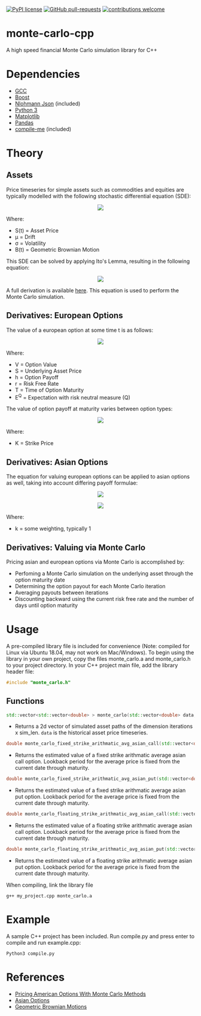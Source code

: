 [![PyPI license](https://img.shields.io/pypi/l/ansicolortags.svg)](https://pypi.python.org/pypi/ansicolortags/) [![GitHub pull-requests](https://img.shields.io/github/issues-pr/Naereen/StrapDown.js.svg)](https://GitHub.com/Naereen/StrapDown.js/pull/) [![contributions welcome](https://img.shields.io/badge/contributions-welcome-brightgreen.svg?style=flat)](https://github.com/dwyl/esta/issues) 

# monte-carlo-cpp
A high speed financial Monte Carlo simulation library for C++

# Dependencies

* [GCC](https://gcc.gnu.org/)
* [Boost](https://www.boost.org/)
* [Nlohmann Json](https://github.com/nlohmann/json) (included)
* [Python 3](https://www.python.org/)
* [Matplotlib](https://github.com/matplotlib/matplotlib)
* [Pandas](https://github.com/pandas-dev/pandas)
* [compile-me](https://github.com/cnaimo/compile-me) (included)

# Theory
## Assets
Price timeseries for simple assets such as commodities and equities are typically modelled with the following stochastic differential equation (SDE):

<p align="center">
  <img src="https://latex.codecogs.com/gif.latex?\LARGE&space;dS(t)&space;=&space;\mu&space;S(t)dt&space;&plus;&space;\sigma&space;S(t)B(t)">
</p>

Where:
- S(t) = Asset Price
- μ = Drift
- σ = Volatility
- B(t) = Geometric Brownian Motion

This SDE can be solved by applying Ito's Lemma, resulting in the following equation:

<p align="center">
  <img src="https://latex.codecogs.com/gif.latex?\LARGE&space;S(t)&space;=&space;S(0)e^{(\mu&space;-&space;\frac{1}{2}\sigma&space;^{2})t&space;&plus;&space;\sigma&space;B(t)}">
</p>

A full derivation is available [here](https://www.quantstart.com/articles/Geometric-Brownian-Motion/). This equation is used to perform the Monte Carlo simulation.

## Derivatives: European Options

The value of a european option at some time t is as follows:

<p align="center">
  <img src="https://latex.codecogs.com/gif.latex?\LARGE&space;V(S(t),t)&space;=&space;\mathbb{E}^{Q}\left&space;[&space;h(S(T),T))exp\left&space;(-&space;\int_{t}^{T}r(s)ds\right&space;)&space;\right&space;]">
</p>

Where:
- V = Option Value
- S = Underlying Asset Price
- h = Option Payoff
- r = Risk Free Rate
- T = Time of Option Maturity
- E<sup>Q</sup> = Expectation with risk neutral measure (Q)

The value of option payoff at maturity varies between option types:

<p align="center">
  <img src="https://latex.codecogs.com/gif.latex?\LARGE&space;h(S(T),T)&space;=&space;\left\{\begin{matrix}&space;max\left&space;[&space;S(T)-K,0&space;\right&space;],&space;&&space;for\,call\,option&space;\\&space;max\left&space;[&space;K-S(T),0&space;\right&space;],&space;&&space;for\,put\,option&space;\end{matrix}\right.">
</p>

Where:
- K = Strike Price

## Derivatives: Asian Options

The equation for valuing european options can be applied to asian options as well, taking into account differing payoff formulae:

<p align="center">
  <img src="https://latex.codecogs.com/gif.latex?\LARGE&space;V(S(t),t)&space;=&space;\mathbb{E}^{Q}\left&space;[&space;h(S(t,T),T))exp\left&space;(-&space;\int_{t}^{T}r(s)ds\right&space;)&space;\right&space;]">
</p>
<p align="center">
  <img src="https://latex.codecogs.com/gif.latex?\large&space;h(S(t,T),T)&space;=&space;\left\{\begin{matrix}&space;max\left&space;[&space;\frac{1}{T}(&space;\int_{0}^{T}S(t)dt)-K,&space;0\right&space;],&space;&&space;for\,fixed\,strike\,arithmatic\,mean\,call\,option&space;\\&space;max\left&space;[K&space;-&space;\frac{1}{T}(&space;\int_{0}^{T}S(t)dt),&space;0\right&space;],&space;&&space;for\,fixed\,strike\,arithmatic\,mean\,put\,option&space;\\&space;max\left&space;[&space;S(T)-\frac{k}{T}(&space;\int_{0}^{T}S(t)dt),0&space;\right&space;],&space;&&space;for\,floating\,strike\,arithmatic\,mean\,call\,option\\&space;max\left&space;[\frac{k}{T}(&space;\int_{0}^{T}S(t)dt)-S(T),0&space;\right&space;],&space;&&space;for\,floating\,strike\,arithmatic\,mean\,put\,option&space;\end{matrix}\right.">
</p>

Where:
- k = some weighting, typically 1

## Derivatives: Valuing via Monte Carlo

Pricing asian and european options via Monte Carlo is accomplished by:
- Perfoming a Monte Carlo simulation on the underlying asset through the option maturity date
- Determining the option payout for each Monte Carlo iteration
- Averaging payouts between iterations
- Discounting backward using the current risk free rate and the number of days until option maturity

# Usage

A pre-compiled library file is included for convenience (Note: compiled for Linux via Ubuntu 18.04, may not work on Mac/Windows). To begin using the library in your own project, copy the files monte_carlo.a and monte_carlo.h to your project directory. In your C++ project main file, add the library header file:

```c++
#include "monte_carlo.h"
```
## Functions

```c++
std::vector<std::vector<double> > monte_carlo(std::vector<double> data, const int sim_len, const int iterations)
```
- Returns a 2d vector of simulated asset paths of the dimension iterations x sim_len. ```data``` is the historical asset price timeseries.


```c++
double monte_carlo_fixed_strike_arithmatic_avg_asian_call(std::vector<double> data_underlying, const double strike, const double risk_free_rate, const int days_to_exp, const int iterations=100000);
```
- Returns the estimated value of a fixed strike arithmatic average asian call option. Lookback period for the average price is fixed from the current date through maturity.

```c++
double monte_carlo_fixed_strike_arithmatic_avg_asian_put(std::vector<double> data_underlying, const double strike, const double risk_free_rate, const int days_to_exp, const int iterations=100000)
```
- Returns the estimated value of a fixed strike arithmatic average asian put option. Lookback period for the average price is fixed from the current date through maturity.


```c++
double monte_carlo_floating_strike_arithmatic_avg_asian_call(std::vector<double> data_underlying, const double k, const double risk_free_rate, const int days_to_exp, const int iterations=100000)
```
- Returns the estimated value of a floating strike arithmatic average asian call option. Lookback period for the average price is fixed from the current date through maturity.

```c++
double monte_carlo_floating_strike_arithmatic_avg_asian_put(std::vector<double> data_underlying, const double k, const double risk_free_rate, const int days_to_exp, const int iterations=100000)
```
- Returns the estimated value of a floating strike arithmatic average asian put option. Lookback period for the average price is fixed from the current date through maturity.

When compiling, link the library file
```
g++ my_project.cpp monte_carlo.a
```

# Example
A sample C++ project has been included. Run compile.py and press enter to compile and run example.cpp:

```
Python3 compile.py
```
# References
- [Pricing American Options With Monte Carlo Methods](https://www.maths.ox.ac.uk/system/files/attachments/TT18_dissertation_1000246.pdf)
- [Asian Options](https://en.wikipedia.org/wiki/Asian_option)
- [Geometric Brownian Motions](https://www.quantstart.com/articles/Geometric-Brownian-Motion/)

